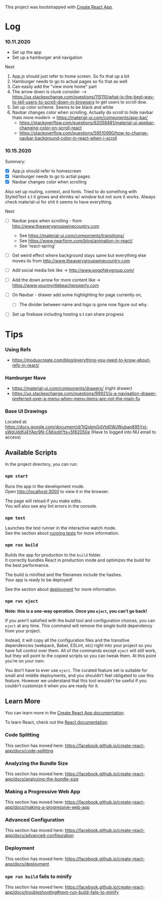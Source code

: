 This project was bootstrapped with [Create React App](https://github.com/facebook/create-react-app).

# Log

### 10.11.2020
- Set up the app
- Set up a hamburger and navigation

Next
1. App.js should just refer to home screen. So fix that up a bit
2. Hamburger needs to go to actual pages so fix that as well
3. Can easily add the "view more home" part
4. The arrow down is clunk consider --> https://ux.stackexchange.com/questions/115110/what-is-the-best-way-to-tell-users-to-scroll-down-in-browsers to get users to scroll dow. 
5. Set up color scheme. Seems to be black and white
6. Navbar changes color when scrolling.  Actually do scroll to hide navbar thats more modern -> https://material-ui.com/components/app-bar/ 
    - https://stackoverflow.com/questions/62058481/material-ui-appbar-changing-color-on-scroll-react
    - https://stackoverflow.com/questions/59510990/how-to-change-navbar-background-color-in-react-when-i-scroll

### 10.15.2020

Summary:
- [x] App.js should refer to homescreen
- [x] Hamburger needs to go to actial pages
- [x] Navbar changes color when scrolling

Also set up routing, context, and fonts. Tried to do something with StyledText s.t it grows and shrinks w/ window but not sure it works. Always check material-ui for shit it seems to have everything. 


Next
- [ ] Navbar pops when scrolling - from http://www.theaverygroupwinecountry.com
    - See https://material-ui.com/components/transitions/
    - See https://www.nearform.com/blog/animation-in-react/
    - See 'react-spring'
- [ ] Get weird effect where background stays same but everything else moves its from http://www.theaverygroupwinecountry.com
- [ ] Add social media link like -> http://www.pogofskygroup.com/
- [ ] Add the down arrow for more content like -> https://www.yourmyrtlebeachproperty.com
- [ ] On Navbar - drawer add some highlighting for page currently on,
    - [ ] The divider between name and logo is gone now figure out why. 
- [ ] Set up firebase including hosting s.t can share progress

        
# Tips 
### Using Refs
- https://moduscreate.com/blog/everything-you-need-to-know-about-refs-in-react/

### Hamburger Nave
- https://material-ui.com/components/drawers/ (right drawer)
- https://ux.stackexchange.com/questions/99921/is-a-navigation-drawer-preferred-over-a-menu-when-menu-items-are-not-the-main-fu

### Base UI Drawings
Located at: https://docs.google.com/document/d/1tQxkmGdVtd0WJWubap895Yxl-sWgUddfJ4YApr9N-CM/edit?ts=5f82050e
(Have to logged into NU email to access)
## Available Scripts

In the project directory, you can run:

### `npm start`

Runs the app in the development mode.<br />
Open [http://localhost:3000](http://localhost:3000) to view it in the browser.

The page will reload if you make edits.<br />
You will also see any lint errors in the console.

### `npm test`

Launches the test runner in the interactive watch mode.<br />
See the section about [running tests](https://facebook.github.io/create-react-app/docs/running-tests) for more information.

### `npm run build`

Builds the app for production to the `build` folder.<br />
It correctly bundles React in production mode and optimizes the build for the best performance.

The build is minified and the filenames include the hashes.<br />
Your app is ready to be deployed!

See the section about [deployment](https://facebook.github.io/create-react-app/docs/deployment) for more information.

### `npm run eject`

**Note: this is a one-way operation. Once you `eject`, you can’t go back!**

If you aren’t satisfied with the build tool and configuration choices, you can `eject` at any time. This command will remove the single build dependency from your project.

Instead, it will copy all the configuration files and the transitive dependencies (webpack, Babel, ESLint, etc) right into your project so you have full control over them. All of the commands except `eject` will still work, but they will point to the copied scripts so you can tweak them. At this point you’re on your own.

You don’t have to ever use `eject`. The curated feature set is suitable for small and middle deployments, and you shouldn’t feel obligated to use this feature. However we understand that this tool wouldn’t be useful if you couldn’t customize it when you are ready for it.

## Learn More

You can learn more in the [Create React App documentation](https://facebook.github.io/create-react-app/docs/getting-started).

To learn React, check out the [React documentation](https://reactjs.org/).

### Code Splitting

This section has moved here: https://facebook.github.io/create-react-app/docs/code-splitting

### Analyzing the Bundle Size

This section has moved here: https://facebook.github.io/create-react-app/docs/analyzing-the-bundle-size

### Making a Progressive Web App

This section has moved here: https://facebook.github.io/create-react-app/docs/making-a-progressive-web-app

### Advanced Configuration

This section has moved here: https://facebook.github.io/create-react-app/docs/advanced-configuration

### Deployment

This section has moved here: https://facebook.github.io/create-react-app/docs/deployment

### `npm run build` fails to minify

This section has moved here: https://facebook.github.io/create-react-app/docs/troubleshooting#npm-run-build-fails-to-minify
